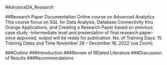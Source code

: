 #AdvanceDA_Research

##Research Paper Documentation
Online course on Advanced Analytics
This course focus on SQL for Data Analysis, Database Connectivity thru
Orange Applications, and Creating a Research Paper based on previous case
study -Intermediate level and presentation of final research paper- once approved,
output will be ready for publication.
No. of Training Days: 15
Training Dates and Time November 28 – December 16, 2022 (via Zoom)

###Outline
###Introduction
###Review of RElated Literature
###Discussion of Results
###Recommendations

